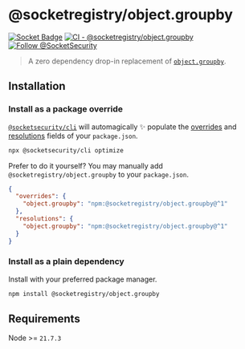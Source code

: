 # @socketregistry/object.groupby

[![Socket Badge](https://socket.dev/api/badge/npm/package/@socketregistry/object.groupby)](https://socket.dev/npm/package/@socketregistry/object.groupby)
[![CI - @socketregistry/object.groupby](https://github.com/SocketDev/socket-registry-js/actions/workflows/test.yml/badge.svg)](https://github.com/SocketDev/socket-registry-js/actions/workflows/test.yml)
[![Follow @SocketSecurity](https://img.shields.io/twitter/follow/SocketSecurity?style=social)](https://twitter.com/SocketSecurity)

> A zero dependency drop-in replacement of
> [`object.groupby`](https://www.npmjs.com/package/object.groupby).

## Installation

### Install as a package override

[`@socketsecurity/cli`](https://www.npmjs.com/package/@socketsecurity/cli) will
automagically :sparkles: populate the
[overrides](https://docs.npmjs.com/cli/v9/configuring-npm/package-json#overrides)
and [resolutions](https://yarnpkg.com/configuration/manifest#resolutions) fields
of your `package.json`.

```sh
npx @socketsecurity/cli optimize
```

Prefer to do it yourself? You may manually add `@socketregistry/object.groupby`
to your `package.json`.

```json
{
  "overrides": {
    "object.groupby": "npm:@socketregistry/object.groupby@^1"
  },
  "resolutions": {
    "object.groupby": "npm:@socketregistry/object.groupby@^1"
  }
}
```

### Install as a plain dependency

Install with your preferred package manager.

```sh
npm install @socketregistry/object.groupby
```

## Requirements

Node &gt;= `21.7.3`
